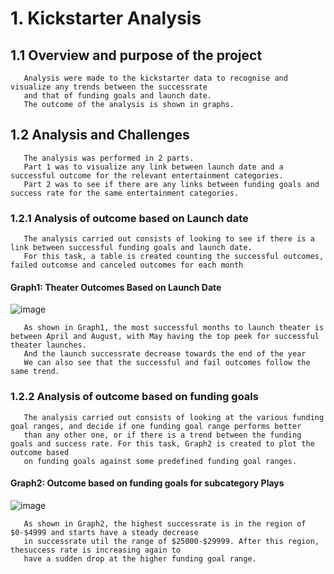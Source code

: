 # 1. Kickstarter Analysis
##   1.1 Overview and purpose of the project
       Analysis were made to the kickstarter data to recognise and visualize any trends between the successrate 
       and that of funding goals and launch date.
       The outcome of the analysis is shown in graphs.
##   1.2 Analysis and Challenges
       The analysis was performed in 2 parts.
       Part 1 was to visualize any link between launch date and a successful outcome for the relevant entertainment categories.
       Part 2 was to see if there are any links between funding goals and success rate for the same entertainment categories.
###  1.2.1 Analysis of outcome based on Launch date
       The analysis carried out consists of looking to see if there is a link between successful funding goals and launch date.
       For this task, a table is created counting the successful outcomes, failed outcomse and canceled outcomes for each month
       
 #### Graph1: Theater Outcomes Based on Launch Date      
![image](https://user-images.githubusercontent.com/85843030/123470156-00e03f00-d5c2-11eb-9565-8d022e413679.png)
       
       As shown in Graph1, the most successful months to launch theater is between April and August, with May having the top peek for successful theater launches.
       And the launch successrate decrease towards the end of the year
       We can also see that the successful and fail outcomes follow the same trend. 

###  1.2.2 Analysis of outcome based on funding goals
       The analysis carried out consists of looking at the various funding goal ranges, and decide if one funding goal range performs better
       than any other one, or if there is a trend between the funding goals and success rate. For this task, Graph2 is created to plot the outcome based
       on funding goals against some predefined funding goal ranges.
       
#### Graph2: Outcome based on funding goals for subcategory Plays
![image](https://user-images.githubusercontent.com/85843030/123492745-60514580-d5e8-11eb-9585-e0c8a30f0413.png)
       
       As shown in Graph2, the highest successrate is in the region of $0-$4999 and starts have a steady decrease 
       in successrate util the range of $25000-$29999. After this region, thesuccess rate is increasing again to 
       have a sudden drop at the higher funding goal range.
